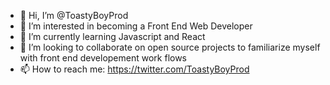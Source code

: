 - 👋 Hi, I’m @ToastyBoyProd
- 👀 I’m interested in becoming a Front End Web Developer
- 🌱 I’m currently learning Javascript and React
- 💞️ I’m looking to collaborate on open source projects to familiarize myself with front end developement work flows
- 📫 How to reach me: https://twitter.com/ToastyBoyProd

<!---
ToastyBoyProd/ToastyBoyProd is a ✨ special ✨ repository because its `README.md` (this file) appears on your GitHub profile.
You can click the Preview link to take a look at your changes.
--->
